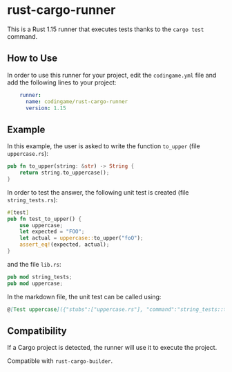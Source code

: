 # rust-cargo-runner

This is a Rust 1.15 runner that executes tests thanks to the `cargo test` command.

## How to Use

In order to use this runner for your project, edit the `codingame.yml` file and add the following lines to your project:

```yaml
    runner:
      name: codingame/rust-cargo-runner
      version: 1.15
```

## Example

In this example, the user is asked to write the function `to_upper` (file `uppercase.rs`):

```rust
pub fn to_upper(string: &str) -> String {
    return string.to_uppercase();
}
```

In order to test the answer, the following unit test is created (file `string_tests.rs`):

```rust
#[test]
pub fn test_to_upper() {
    use uppercase;
    let expected = "FOO";
    let actual = uppercase::to_upper("foO");
    assert_eq!(expected, actual);
}
```

and the file `lib.rs`:

```rust
pub mod string_tests;
pub mod uppercase;
```

In the markdown file, the unit test can be called using:

```markdown
@[Test uppercase]({"stubs":["uppercase.rs"], "command":"string_tests::test_to_upper"})
```

## Compatibility

If a Cargo project is detected, the runner will use it to execute the project.

Compatible with `rust-cargo-builder`.
